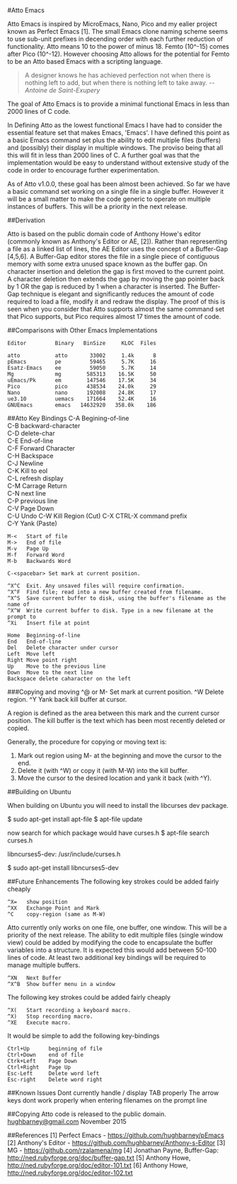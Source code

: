 #Atto Emacs

Atto Emacs is inspired by MicroEmacs, Nano, Pico and my ealier project known as Perfect Emacs [1].  The small Emacs clone naming scheme seems to use sub-unit prefixes in decending order with each further reduction of functionality.  Atto means 10 to the power of minus 18.   Femto (10^-15) comes after Pico (10^-12). However choosing Atto allows for the potential for Femto to be an Atto based Emacs with a scripting language. 

> A designer knows he has achieved perfection not when there is nothing left to add, but when there is nothing left to take away. 
> -- <cite>Antoine de Saint-Exupery</cite>

The goal of Atto Emacs is to provide a minimal functional Emacs in less than 2000 lines of C code. 

In Defining Atto as the lowest functional Emacs I have had to consider the essential feature set that makes Emacs, 'Emacs'.  I have defined this point as a basic Emacs command set plus the ability to edit multiple files (buffers) and (possibly) their display in multiple windows.  The proviso being that all this will fit in less than 2000 lines of C. A further goal was that the implementation would be easy to understand without extensive study of the code in order to encourage further experimentation.

As of Atto v1.0.0, these goal has been almost been achieved. So far we have a basic command set working on a single file in a single buffer.  However it will be a small matter to make the code generic to operate on multiple instances of buffers.  This will be a priority in the next release.


##Derivation

Atto is based on the public domain code of Anthony Howe's editor (commonly known as Anthony's Editor or AE, [2]).  Rather than representing a file as a linked list of lines, the AE Editor uses the concept of a Buffer-Gap [4,5,6].  A Buffer-Gap editor stores the file in a single piece of contiguous memory with some extra unused space known as the buffer gap.  On character insertion and deletion the gap is first moved to the current point.  A character deletion then extends the gap by moving the gap pointer back by 1 OR the gap is reduced by 1 when a character is inserted.  The Buffer-Gap technique is elegant and significantly reduces the amount of code required to load a file, modify it and redraw the display.  The proof of this is seen when you consider that Atto supports almost the same command set that Pico supports,  but Pico requires almost 17 times the amount of code.
  

##Comparisons with Other Emacs Implementations

    Editor         Binary   BinSize     KLOC  Files  

    atto           atto       33002     1.4k      8
    pEmacs         pe         59465     5.7K     16    
    Esatz-Emacs    ee         59050     5.7K     14  
    Mg             mg        585313    16.5K     50  
    uEmacs/Pk      em        147546    17.5K     34  
    Pico           pico      438534    24.0k     29
    Nano           nano      192008    24.8K     17
    ue3.10         uemacs    171664    52.4K     16    
    GNUEmacs       emacs   14632920   358.0k    186



##Atto Key Bindings
    C-A   Begining-of-line  
    C-B   backward-character  
    C-D   delete-char  
    C-E   End-of-line  
    C-F   Forward Character  
    C-H   Backspace  
    C-J   Newline  
    C-K   Kill to eol  
    C-L   refresh display  
    C-M   Carrage Return      
    C-N   next line  
    C-P   previous line  
    C-V   Page Down  
    C-U   Undo
	C-W   Kill Region (Cut)
    C-X   CTRL-X command prefix  
    C-Y   Yank (Paste) 
      
    M-<   Start of file  
    M->   End of file
    M-v   Page Up  
    M-f   Forward Word
    M-b   Backwards Word
    
    C-<spacebar> Set mark at current position. 
      
    ^X^C  Exit. Any unsaved files will require confirmation.  
    ^X^F  Find file; read into a new buffer created from filename.  
    ^X^S  Save current buffer to disk, using the buffer's filename as the name of  
    ^X^W  Write current buffer to disk. Type in a new filename at the prompt to  
    ^Xi   Insert file at point
      
    Home  Beginning-of-line
    End   End-of-line
    Del   Delete character under cursor
    Left  Move left
    Right Move point right
    Up    Move to the previous line
    Down  Move to the next line
    Backspace delete caharacter on the left

###Copying and moving
    ^@ or M-<spacebar> Set mark at current position.
    ^W   Delete region.
    ^Y   Yank back kill buffer at cursor.

A region is defined as the area between this mark and the current cursor position. The kill buffer is the text which has been most recently deleted or copied.

Generally, the procedure for copying or moving text is:
1. Mark out region using M-<spacebar> at the beginning and move the cursor to the end.
2. Delete it (with ^W) or copy it (with M-W) into the kill buffer.
3. Move the cursor to the desired location and yank it back (with ^Y).




##Building on Ubuntu

When building on Ubuntu you will need to install the libcurses dev package.

$ sudo apt-get install apt-file
$ apt-file update

now search for which package would have curses.h
$ apt-file search curses.h

libncurses5-dev: /usr/include/curses.h

$ sudo apt-get install libncurses5-dev


##Future Enhancements
The following key strokes could be added fairly cheaply

    ^X=   show position
    ^XX   Exchange Point and Mark
    ^C    copy-region (same as M-W)

Atto currently only works on one file, one buffer, one window.  This will be a priority of the next release.   The ability to edit multiple files (single window view) could be added by modifying the code to encapsulate the buffer variables into a structure. It is expected this would add between 50-100 lines of code.  At least two additional key bindings will be required to manage multiple buffers.

    ^XN   Next Buffer
    ^X^B  Show buffer menu in a window
    
The following key strokes could be added fairly cheaply
 
    ^X(   Start recording a keyboard macro.
    ^X)   Stop recording macro.  
    ^XE   Execute macro.  
  
It would be simple to add the following key-bindings

    Ctrl+Up      beginning of file
    Ctrl+Down    end of file
    Ctrk+Left    Page Down
    Ctrl+Right   Page Up
    Esc-Left     Delete word left
    Esc-right    Delete word right


##Known Issues
   Dont currently handle / display TAB properly
   The arrow keys dont work properly when entering filenames on the prompt line

##Copying
  Atto code is released to the public domain.  
  hughbarney@gmail.com November 2015

##References
    [1] Perfect Emacs - https://github.com/hughbarney/pEmacs
    [2] Anthony's Editor - https://github.com/hughbarney/Anthony-s-Editor
    [3] MG - https://github.com/rzalamena/mg
    [4] Jonathan Payne, Buffer-Gap: http://ned.rubyforge.org/doc/buffer-gap.txt
    [5] Anthony Howe,  http://ned.rubyforge.org/doc/editor-101.txt
    [6] Anthony Howe, http://ned.rubyforge.org/doc/editor-102.txt

